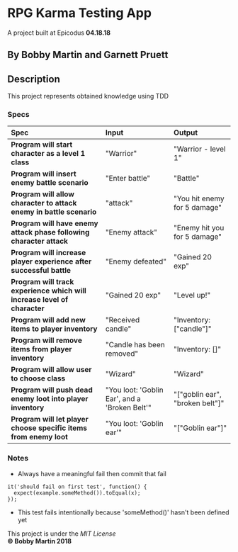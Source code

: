 # RPG Karma Testing App
A project built at Epicodus **04.18.18**

## By Bobby Martin and Garnett Pruett

## Description
This project represents obtained knowledge using TDD

### Specs
| Spec | Input | Output |
| :-------------     | :------------- | :------------- |
|**Program will start character as a level 1 class**| "Warrior" | "Warrior - level 1" |
|**Program will insert enemy battle scenario**| "Enter battle" | "Battle" |
|**Program will allow character to attack enemy in battle scenario**| "attack" | "You hit enemy for 5 damage" |
|**Program will have enemy attack phase following character attack**| "Enemy attack" | "Enemy hit you for 5 damage" |
|**Program will increase player experience after successful battle**| "Enemy defeated" | "Gained 20 exp" |
|**Program will track experience which will increase level of character**| "Gained 20 exp" | "Level up!" |
|**Program will add new items to player inventory**| "Received candle" | "Inventory: ["candle"]" |
|**Program will remove items from player inventory**| "Candle has been removed" | "Inventory: []" |
|**Program will allow user to choose class**| "Wizard" | "Wizard" |
|**Program will push dead enemy loot into player inventory**| "You loot: 'Goblin Ear', and a 'Broken Belt'" | "["goblin ear", "broken belt"]" |
|**Program will let player choose specific items from enemy loot**| "You loot: 'Goblin ear'" | "["Goblin ear"]" |

### Notes
* Always have a meaningful fail then commit that fail
```
it('should fail on first test', function() {
  expect(example.someMethod()).toEqual(x);
});
```
  * This test fails intentionally because 'someMethod()' hasn't been defined yet
  
This project is under the _MIT License_  
**&copy; Bobby Martin 2018**
